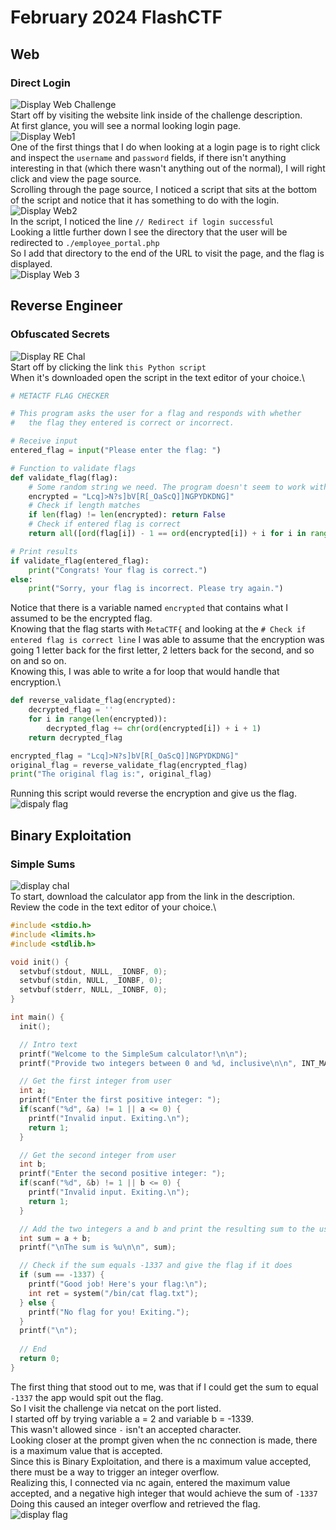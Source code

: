 # February 2024 FlashCTF

## Web
### Direct Login
![Display Web Challenge](../Content/MetaCTF-Feb-DirectLogin.png)\
Start off by visiting the website link inside of the challenge description.\
At first glance, you will see a normal looking login page.\
![Display Web1](../Content/MetaCTF-Feb-Web1.png)\
One of the first things that I do when looking at a login page is to right click and inspect the `username` and `password` fields, if there isn't anything interesting in that (which there wasn't anything out of the normal), I will right click and view the page source.\
Scrolling through the page source, I noticed a script that sits at the bottom of the script and notice that it has something to do with the login.\
![Display Web2](../Content/MetaCTF-Feb-Web2.png)\
In the script, I noticed the line `// Redirect if login successful`\
Looking a little further down I see the directory that the user will be redirected to `./employee_portal.php`\
So I add that directory to the end of the URL to visit the page, and the flag is displayed.\
![Display Web 3](../Content/MetaCTF-Feb-Web3.png)

## Reverse Engineer
### Obfuscated Secrets
![Display RE Chal](../Content/MetaCTF-Feb-ObfuscatedSecrets.png)\
Start off by clicking the link `this Python script`\
When it's downloaded open the script in the text editor of your choice.\
```python
# METACTF FLAG CHECKER

# This program asks the user for a flag and responds with whether
#   the flag they entered is correct or incorrect.

# Receive input
entered_flag = input("Please enter the flag: ")

# Function to validate flags
def validate_flag(flag):
    # Some random string we need. The program doesn't seem to work without it ¯\_(ツ)_/¯
    encrypted = "Lcq]>N?s]bV[R[_OaScQ]]NGPYDKDNG]"
    # Check if length matches
    if len(flag) != len(encrypted): return False
    # Check if entered flag is correct
    return all([ord(flag[i]) - 1 == ord(encrypted[i]) + i for i in range(len(encrypted))])

# Print results
if validate_flag(entered_flag):
    print("Congrats! Your flag is correct.")
else:
    print("Sorry, your flag is incorrect. Please try again.")
```
Notice that there is a variable named `encrypted` that contains what I assumed to be the encrypted flag.\
Knowing that the flag starts with `MetaCTF{` and looking at the `# Check if entered flag is correct line` I was able to assume that the encryption was going 1 letter back for the first letter, 2 letters back for the second, and so on and so on.\
Knowing this, I was able to write a for loop that would handle that encryption.\
```python
def reverse_validate_flag(encrypted):
    decrypted_flag = ''
    for i in range(len(encrypted)):
        decrypted_flag += chr(ord(encrypted[i]) + i + 1)
    return decrypted_flag

encrypted_flag = "Lcq]>N?s]bV[R[_OaScQ]]NGPYDKDNG]"
original_flag = reverse_validate_flag(encrypted_flag)
print("The original flag is:", original_flag)
```
Running this script would reverse the encryption and give us the flag.\
![dispaly flag](../Content/MetaCTF-Feb-ObfSec-Flag.png)

## Binary Exploitation
### Simple Sums
![display chal](../Content/MetaCTF-Feb-SimpleSums.png)\
To start, download the calculator app from the link in the description.\
Review the code in the text editor of your choice.\
```C
#include <stdio.h>
#include <limits.h>
#include <stdlib.h>

void init() {
  setvbuf(stdout, NULL, _IONBF, 0);
  setvbuf(stdin, NULL, _IONBF, 0);
  setvbuf(stderr, NULL, _IONBF, 0);
}

int main() {
  init();

  // Intro text
  printf("Welcome to the SimpleSum calculator!\n\n");
  printf("Provide two integers between 0 and %d, inclusive\n\n", INT_MAX);

  // Get the first integer from user
  int a;
  printf("Enter the first positive integer: ");
  if(scanf("%d", &a) != 1 || a <= 0) {
    printf("Invalid input. Exiting.\n");
    return 1;
  }

  // Get the second integer from user
  int b;
  printf("Enter the second positive integer: ");
  if(scanf("%d", &b) != 1 || b <= 0) {
    printf("Invalid input. Exiting.\n");
    return 1;
  }

  // Add the two integers a and b and print the resulting sum to the user
  int sum = a + b;
  printf("\nThe sum is %u\n\n", sum);

  // Check if the sum equals -1337 and give the flag if it does
  if (sum == -1337) {
    printf("Good job! Here's your flag:\n");
    int ret = system("/bin/cat flag.txt");
  } else {
    printf("No flag for you! Exiting.");
  }
  printf("\n");
  
  // End
  return 0;
}
```
The first thing that stood out to me, was that if I could get the sum to equal `-1337` the app would spit out the flag.\
So I visit the challenge via netcat on the port listed.\
I started off by trying variable a = 2 and variable b = -1339.\
This wasn't allowed since `-` isn't an accepted character.\
Looking closer at the prompt given when the nc connection is made, there is a maximum value that is accepted.\
Since this is Binary Exploitation, and there is a maximum value accepted, there must be a way to trigger an integer overflow.\
Realizing this, I connected via nc again, entered the maximum value accepted, and a negative high integer that would achieve the sum of `-1337`\
Doing this caused an integer overflow and retrieved the flag.\
![display flag](../Content/MetaCTF-Feb-SimpleSumFlag.png)
